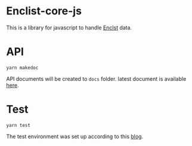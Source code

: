 # Enclist-core-js
This is a library for javascript to handle [Enclst]() data.

# API

```
yarn makedoc
```

API documents will be created to ``docs`` folder.
latest document is available [here](https://uedatakeyuki.github.io/enclst-core-js).

# Test

```
yarn test
```

The test environment was set up according to this [blog](https://architecting.hateblo.jp/entry/2021/02/10/152147).